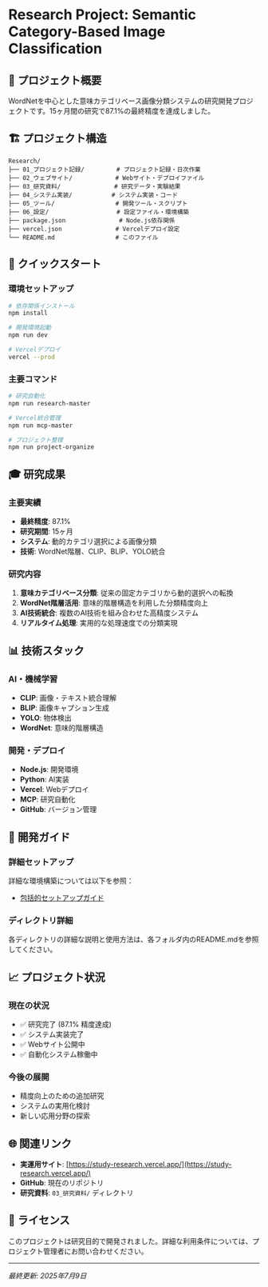 # Research Project: Semantic Category-Based Image Classification

## 🎯 プロジェクト概要
WordNetを中心とした意味カテゴリベース画像分類システムの研究開発プロジェクトです。15ヶ月間の研究で87.1%の最終精度を達成しました。

## 🏗️ プロジェクト構造

```
Research/
├── 01_プロジェクト記録/         # プロジェクト記録・日次作業
├── 02_ウェブサイト/            # Webサイト・デプロイファイル
├── 03_研究資料/               # 研究データ・実験結果
├── 04_システム実装/           # システム実装・コード
├── 05_ツール/                 # 開発ツール・スクリプト
├── 06_設定/                   # 設定ファイル・環境構築
├── package.json               # Node.js依存関係
├── vercel.json               # Vercelデプロイ設定
└── README.md                 # このファイル
```

## 🚀 クイックスタート

### 環境セットアップ
```bash
# 依存関係インストール
npm install

# 開発環境起動
npm run dev

# Vercelデプロイ
vercel --prod
```

### 主要コマンド
```bash
# 研究自動化
npm run research-master

# Vercel統合管理
npm run mcp-master

# プロジェクト整理
npm run project-organize
```

## 🎓 研究成果

### 主要実績
- **最終精度**: 87.1%
- **研究期間**: 15ヶ月
- **システム**: 動的カテゴリ選択による画像分類
- **技術**: WordNet階層、CLIP、BLIP、YOLO統合

### 研究内容
1. **意味カテゴリベース分類**: 従来の固定カテゴリから動的選択への転換
2. **WordNet階層活用**: 意味的階層構造を利用した分類精度向上
3. **AI技術統合**: 複数のAI技術を組み合わせた高精度システム
4. **リアルタイム処理**: 実用的な処理速度での分類実現

## 📊 技術スタック

### AI・機械学習
- **CLIP**: 画像・テキスト統合理解
- **BLIP**: 画像キャプション生成
- **YOLO**: 物体検出
- **WordNet**: 意味的階層構造

### 開発・デプロイ
- **Node.js**: 開発環境
- **Python**: AI実装
- **Vercel**: Webデプロイ
- **MCP**: 研究自動化
- **GitHub**: バージョン管理

## 🔧 開発ガイド

### 詳細セットアップ
詳細な環境構築については以下を参照：
- [包括的セットアップガイド](01_プロジェクト記録/setup/COMPREHENSIVE_SETUP_GUIDE.md)

### ディレクトリ詳細
各ディレクトリの詳細な説明と使用方法は、各フォルダ内のREADME.mdを参照してください。

## 📈 プロジェクト状況

### 現在の状況
- ✅ 研究完了 (87.1% 精度達成)
- ✅ システム実装完了
- ✅ Webサイト公開中
- ✅ 自動化システム稼働中

### 今後の展開
- 精度向上のための追加研究
- システムの実用化検討
- 新しい応用分野の探索

## 🌐 関連リンク

- **実運用サイト**: [https://study-research.vercel.app/](https://study-research.vercel.app/)
- **GitHub**: 現在のリポジトリ
- **研究資料**: `03_研究資料/` ディレクトリ

## 📄 ライセンス

このプロジェクトは研究目的で開発されました。詳細な利用条件については、プロジェクト管理者にお問い合わせください。

---

*最終更新: 2025年7月9日*